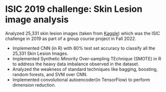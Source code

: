 # ISIC 2019 challenge: Skin Lesion image analysis
Analyzed 25,331 skin lesion images (taken from [Kaggle](https://www.kaggle.com/datasets/salviohexia/isic-2019-skin-lesion-images-for-classification)) which was the ISIC challenge in 2019 as part of a group course project in Fall 2022. 

* Implemented CNN (in R) with 80% test set accuracy to classify all the 25,331 Skin Lesion Images.
* Implemented Synthetic Minority Over-sampling TEchnique (SMOTE) in R to address the heavy data imbalance observed in the dataset.
* Analyzed the weakness of standard techniques like bagging, boosting, random forests, and SVM over CNN.
* Implemented convolutional autoencoder(in TensorFlow) to perform dimension reduction.
